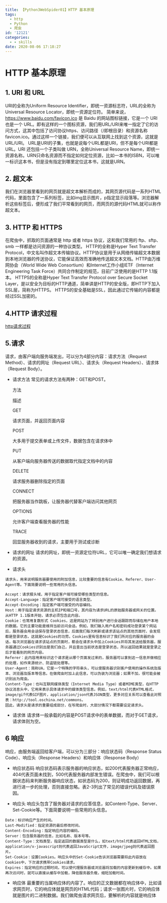 ```yaml
---
title: 【Python3WebSpider01】HTTP 基本原理
tags:
  - http
  - Python
  - 爬虫
id: '12121'
categories:
  - - skills
date: 2020-08-06 17:18:27
---
```


# HTTP 基本原理

## 1\. URI 和 URL

URI的全称为Uniform Resource Identifier，即统一资源标志符，URL的全称为Universal Resource Locator，即统一资源定位符。 简单来说，https://www.baidu.com/favicon.ico 是 Baidu 的网站图标链接，它是一个 URI 也是一个 URL。即有这样的一个图标资源，我们用URL/URI来唯一指定了它的访问方式，这其中包括了访问协议https、访问路径（/即根目录）和资源名称favicon.ico。通过这样一个链接，我们便可以从互联网上找到这个资源，这就是URL/URI。 <!--more-->URL是URI的子集，也就是说每个URL都是URI，但不是每个URI都是URL。URI 还包括一个子类叫做 URN，全称Universal Resource Name，即统一资源名称。URN只命名资源而不指定如何定位资源，比如一本书的ISBN，可以唯一标识这本书，但是没有指定到哪里定位这本书，这就是URN。<!--more-->

## 2\. 超文本

我们在浏览器里看到的网页就是超文本解析而成的，其网页源代码是一系列HTML代码，里面包含了一系列标签，比如img显示图片，p指定显示段落等。浏览器解析这些标签后，便形成了我们平常看到的网页，而网页的源代码HTML就可以称作超文本。

## 3\. HTTP 和 HTTPS

在爬虫中，抓取的页面通常是 http 或者 https 协议，这和我们常用的 ftp、sftp、smb 一样都是访问资源的一种协议类型。 HTTP的全称是Hyper Text Transfer Protocol，中文名叫作超文本传输协议。HTTP协议是用于从网络传输超文本数据到本地浏览器的传送协议，它能保证高效而准确地传送超文本文档。HTTP由万维网协会（World Wide Web Consortium）和Internet工作小组IETF（Internet Engineering Task Force）共同合作制定的规范，目前广泛使用的是HTTP 1.1版本。 HTTPS的全称是Hyper Text Transfer Protocol over Secure Socket Layer，是以安全为目标的HTTP通道，简单讲是HTTP的安全版，即HTTP下加入SSL层，简称为HTTPS。 HTTPS的安全基础是SSL，因此通过它传输的内容都是经过SSL加密的。

## 4.HTTP 请求过程

[http请求过程](https://www.52ynn.top/index.php/2020/06/17/%e6%b5%8f%e8%a7%88%e5%99%a8%e8%ae%bf%e9%97%ae%e4%b8%80%e4%b8%aa%e7%bd%91%e9%a1%b5%e7%9a%84%e8%af%a6%e7%bb%86%e8%bf%87%e7%a8%8b/ "http请求过程")

## 5.请求

请求，由客户端向服务端发出，可以分为4部分内容：请求方法（Request Method）、请求的网址（Request URL）、请求头（Request Headers）、请求体（Request Body）。

*   请求方法 常见的请求方法有两种：GET和POST。
    
    方法
    
    描述
    
    GET
    
    请求页面，并返回页面内容
    
    POST
    
    大多用于提交表单或上传文件，数据包含在请求体中
    
    PUT
    
    从客户端向服务器传送的数据取代指定文档中的内容
    
    DELETE
    
    请求服务器删除指定的页面
    
    CONNECT
    
    把服务器当作跳板，让服务器代替客户端访问其他网页
    
    OPTIONS
    
    允许客户端查看服务器的性能
    
    TRACE
    
    回显服务器收到的请求，主要用于测试或诊断
    
*   请求的网址 请求的网址，即统一资源定位符URL，它可以唯一确定我们想请求的资源。
    
*   请求头

```
请求头，用来说明服务器要使用的附加信息，比较重要的信息有Cookie、Referer、User-Agent等。下面简要说明一些常用的头信息。

Accept：请求报头域，用于指定客户端可接受哪些类型的信息。
Accept-Language：指定客户端可接受的语言类型。
Accept-Encoding：指定客户端可接受的内容编码。
Host：用于指定请求资源的主机IP和端口号，其内容为请求URL的原始服务器或网关的位置。从HTTP 1.1版本开始，请求必须包含此内容。
Cookie：也常用复数形式 Cookies，这是网站为了辨别用户进行会话跟踪而存储在用户本地的数据。它的主要功能是维持当前访问会话。例如，我们输入用户名和密码成功登录某个网站后，服务器会用会话保存登录状态信息，后面我们每次刷新或请求该站点的其他页面时，会发现都是登录状态，这就是Cookies的功劳。Cookies里有信息标识了我们所对应的服务器的会话，每次浏览器在请求该站点的页面时，都会在请求头中加上Cookies并将其发送给服务器，服务器通过Cookies识别出是我们自己，并且查出当前状态是登录状态，所以返回结果就是登录之后才能看到的网页内容。
Referer：此内容用来标识这个请求是从哪个页面发过来的，服务器可以拿到这一信息并做相应的处理，如作来源统计、防盗链处理等。
User-Agent：简称UA，它是一个特殊的字符串头，可以使服务器识别客户使用的操作系统及版本、浏览器及版本等信息。在做爬虫时加上此信息，可以伪装为浏览器；如果不加，很可能会被识别出为爬虫。
Content-Type：也叫互联网媒体类型（Internet Media Type）或者MIME类型，在HTTP协议消息头中，它用来表示具体请求中的媒体类型信息。例如，text/html代表HTML格式，image/gif代表GIF图片，application/json代表JSON类型，更多对应关系可以查看此对照表：http://tool.oschina.net/commons。
因此，请求头是请求的重要组成部分，在写爬虫时，大部分情况下都需要设定请求头。
```

*   请求体 请求体一般承载的内容是POST请求中的表单数据，而对于GET请求，请求体则为空。

## 6 响应

响应，由服务端返回给客户端，可以分为三部分：响应状态码（Response Status Code）、响应头（Response Headers）和响应体（Response Body）

*   响应状态码 响应状态码表示服务器的响应状态，如200代表服务器正常响应，404代表页面未找到，500代表服务器内部发生错误。在爬虫中，我们可以根据状态码来判断服务器响应状态，如状态码为200，则证明成功返回数据，再进行进一步的处理，否则直接忽略。表2-3列出了常见的错误代码及错误原因。
    
*   响应头 响应头包含了服务器对请求的应答信息，如Content-Type、Server、Set-Cookie等。下面简要说明一些常用的头信息。
    

```
Date：标识响应产生的时间。
Last-Modified：指定资源的最后修改时间。
Content-Encoding：指定响应内容的编码。
Server：包含服务器的信息，比如名称、版本号等。
Content-Type：文档类型，指定返回的数据类型是什么，如text/html代表返回HTML文档，application/x-javascript则代表返回JavaScript文件，image/jpeg则代表返回图片。
Set-Cookie：设置Cookies。响应头中的Set-Cookie告诉浏览器需要将此内容放在Cookies中，下次请求携带Cookies请求。
Expires：指定响应的过期时间，可以使代理服务器或浏览器将加载的内容更新到缓存中。如果再次访问时，就可以直接从缓存中加载，降低服务器负载，缩短加载时间。
```

*   响应体 最重要的当属响应体的内容了。响应的正文数据都在响应体中，比如请求网页时，它的响应体就是网页的HTML代码；请求一张图片时，它的响应体就是图片的二进制数据。我们做爬虫请求网页后，要解析的内容就是响应体